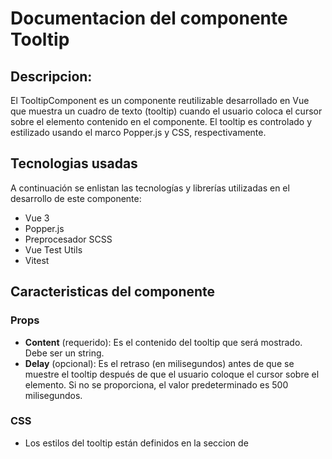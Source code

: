 # Documentacion del componente Tooltip
## Descripcion:
El TooltipComponent es un componente reutilizable desarrollado en Vue que muestra un cuadro de texto (tooltip) cuando el usuario coloca el cursor sobre el elemento contenido en el componente. El tooltip es controlado y estilizado usando el marco Popper.js y CSS, respectivamente.

## Tecnologias usadas
A continuación se enlistan las tecnologías y librerías utilizadas en el desarrollo de este componente:
* Vue 3
* Popper.js
* Preprocesador SCSS
* Vue Test Utils
* Vitest

## Caracteristicas del componente
### Props
* **Content** (requerido): Es el contenido del tooltip que será mostrado. Debe ser un string.
* **Delay** (opcional): Es el retraso (en milisegundos) antes de que se muestre el tooltip después de que el usuario coloque el cursor sobre el elemento. Si no se proporciona, el valor predeterminado es 500 milisegundos.

### CSS
- Los estilos del tooltip están definidos en la seccion de <style> y usan la extencion .scss.
- Se pueden modificar las variables $tooltip-content-background y $tooltip-text-color para cambiar el color de fondo y el color del texto del tooltip, respectivamente.
- Los estilos están "scoped", lo que significa que solo se aplicarán a este componente y no afectarán a otros componentes de la aplicación donde se reutilice.

### Notas
Este componente:
- Utiliza el hook onMounted para inicializar la instancia de Popper.js, que se encarga de controlar la posición y visibilidad del tooltip.
- Utiliza el hook onBeforeUnmount para destruir la instancia de Popper.js cuando el componente se desmonta, asegurando una limpieza adecuada de los recursos.
- Se apoya en las refs de Vue para tener acceso directo a los elementos del DOM y poder manipularlos con Popper.js.

## Uso del componente
Para utilizar este componente, primero se debe descargar el archivo *TheTooltip.vue* que se encuentra dentro de *src/components* y agregarlo al proyecto donde se reutilizara. 
Dentro del proyecto se debe de importar e incluir en los componentes de la instancia de Vue, para posteriormente usar la etiqueta del componente dentro de la plantilla (template) de Vue y pasar el contenido del tooltip y el retraso de aparición (opcional) como atributos del componente. A continuacion un ejemplo:

```vue
<template>
<div>
    <Tooltip content="Este es un tooltip" delay="600">
        <button>Hover sobre mí</button>
    </Tooltip>
</div>
</template>

<script>
import Tooltip from './components/TheTooltip.vue';

export default {
    components: {
        Tooltip
    },
}
</script>
```

## Demostracion
Siguiendo con el ejemplo anterior, mismo que se encuentra en el archivo *App.vue*, donde se importa y utiliza el Tooltip en un boton, se visualiza de la siguiente manera:

**Visualización del boton**

![tooltip](https://github.com/MileydyMtz/vue-tooltip-component/assets/85470047/e81e720d-6212-4382-8b10-6b1ca3a46577)

**Visualizacion del Tooltip al pasar el mouse sobre el boton**

![tooltip-hover](https://github.com/MileydyMtz/vue-tooltip-component/assets/85470047/172210a3-ed80-419a-be38-cd96645320e6)


## Pruebas
Las pruebas se han implementado utilizando vitest y vue-test-utils. A continuación se presentan las pruebas implementadas:

- renders tooltip content properly: Verifica que el contenido del tooltip se renderice correctamente cuando se pasa el prop content.
- delays the tooltip visibility: Verifica que el tooltip no se muestre inmediatamente después de que el cursor pasa sobre el componente, pero después del retraso especificado.
- hides the tooltip on mouse out: Verifica que el tooltip se oculta cuando el cursor deja el componente.
- does not show tooltip when content is empty: Verifica que el tooltip no se muestre si la prop content está vacía.
- does not show tooltip without mouseover: Verifica que el tooltip no se muestre si el cursor no ha pasado sobre el componente.
